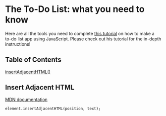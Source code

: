 # The To-Do List: what you need to know

Here are all the tools you need to complete [this tutorial](https://youtu.be/b8sUhU_eq3g) on how to make a to-do list app using JavaScript. Please check out his tutorial for the in-depth instructions!

## Table of Contents

[insertAdjacentHTML()](#insert-adjacent-html)

## Insert Adjacent HTML

[MDN documentation](https://developer.mozilla.org/en-US/docs/Web/API/Element/insertAdjacentHTML)

`element.insertAdjacentHTML(position, text);`

